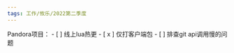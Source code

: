 ```yaml
---
tags: 工作/攸乐/2022第二季度
---
```


Pandora项目：
    - [ ] 线上lua热更
    - [ x ]  仅打客户端包 
    - [ ]  排查git api调用慢的问题
